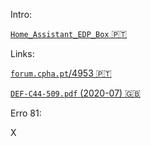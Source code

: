 Intro:

[```Home_Assistant_EDP_Box``` 🇵🇹](https://github.com/tiagofreire-pt/Home_Assistant_EDP_Box/)

Links:

[```forum.cpha.pt```/4953 🇵🇹](https://forum.cpha.pt/t/integrar-contadores-inteligentes-da-edp-em-home-assistant/4953/)

[```DEF-C44-509.pdf``` (2020-07) 🇬🇧](https://github.com/nikito7/edpbox/raw/dev/DEF-C44-509.pdf)

Erro 81:

X
